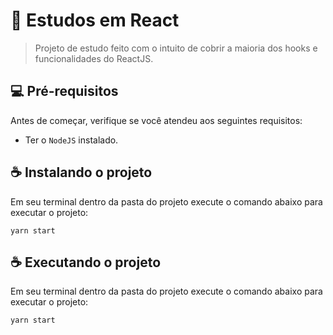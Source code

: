 # 📝 Estudos em React

> Projeto de estudo feito com o intuito de cobrir a maioria dos hooks e funcionalidades do ReactJS.

## 💻 Pré-requisitos

Antes de começar, verifique se você atendeu aos seguintes requisitos:
* Ter o `NodeJS` instalado.

## ☕ Instalando o projeto

Em seu terminal dentro da pasta do projeto execute o comando abaixo para executar o projeto:

```
yarn start
```

## ☕ Executando o projeto

Em seu terminal dentro da pasta do projeto execute o comando abaixo para executar o projeto:

```
yarn start
```
